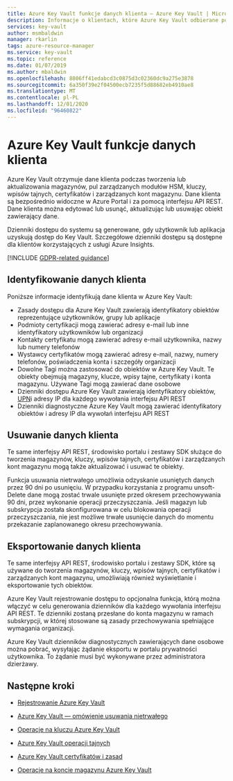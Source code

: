 ```yaml
---
title: Azure Key Vault funkcje danych klienta — Azure Key Vault | Microsoft Docs
description: Informacje o klientach, które Azure Key Vault odbierane podczas tworzenia lub aktualizowania magazynów, kluczy, wpisów tajnych, certyfikatów i zarządzanych kont magazynu.
services: key-vault
author: msmbaldwin
manager: rkarlin
tags: azure-resource-manager
ms.service: key-vault
ms.topic: reference
ms.date: 01/07/2019
ms.author: mbaldwin
ms.openlocfilehash: 8806ff41edabcd3c0875d3c02360dc9a275e3878
ms.sourcegitcommit: 6a350f39e2f04500ecb7235f5d88682eb4910ae8
ms.translationtype: MT
ms.contentlocale: pl-PL
ms.lasthandoff: 12/01/2020
ms.locfileid: "96460822"
---
```

# <a name="azure-key-vault-customer-data-features"></a>Azure Key Vault funkcje danych klienta

Azure Key Vault otrzymuje dane klienta podczas tworzenia lub aktualizowania magazynów, pul zarządzanych modułów HSM, kluczy, wpisów tajnych, certyfikatów i zarządzanych kont magazynu. Dane klienta są bezpośrednio widoczne w Azure Portal i za pomocą interfejsu API REST. Dane klienta można edytować lub usunąć, aktualizując lub usuwając obiekt zawierający dane.

Dzienniki dostępu do systemu są generowane, gdy użytkownik lub aplikacja uzyskują dostęp do Key Vault. Szczegółowe dzienniki dostępu są dostępne dla klientów korzystających z usługi Azure Insights.

[!INCLUDE [GDPR-related guidance](../../../includes/gdpr-intro-sentence.md)]

## <a name="identifying-customer-data"></a>Identyfikowanie danych klienta

Poniższe informacje identyfikują dane klienta w Azure Key Vault:

- Zasady dostępu dla Azure Key Vault zawierają identyfikatory obiektów reprezentujące użytkowników, grupy lub aplikacje
- Podmioty certyfikacji mogą zawierać adresy e-mail lub inne identyfikatory użytkowników lub organizacji
- Kontakty certyfikatu mogą zawierać adresy e-mail użytkownika, nazwy lub numery telefonów
- Wystawcy certyfikatów mogą zawierać adresy e-mail, nazwy, numery telefonów, poświadczenia konta i szczegóły organizacji
- Dowolne Tagi można zastosować do obiektów w Azure Key Vault. Te obiekty obejmują magazyny, klucze, wpisy tajne, certyfikaty i konta magazynu. Używane Tagi mogą zawierać dane osobowe
- Dzienniki dostępu Azure Key Vault zawierają identyfikatory obiektów, [UPN](../../active-directory/hybrid/plan-connect-userprincipalname.md)i adresy IP dla każdego wywołania interfejsu API REST
- Dzienniki diagnostyczne Azure Key Vault mogą zawierać identyfikatory obiektów i adresy IP dla wywołań interfejsu API REST

## <a name="deleting-customer-data"></a>Usuwanie danych klienta

Te same interfejsy API REST, środowisko portalu i zestawy SDK służące do tworzenia magazynów, kluczy, wpisów tajnych, certyfikatów i zarządzanych kont magazynu mogą także aktualizować i usuwać te obiekty.

Funkcja usuwania nietrwałego umożliwia odzyskanie usuniętych danych przez 90 dni po usunięciu. W przypadku korzystania z programu unsoft-Delete dane mogą zostać trwale usunięte przed okresem przechowywania 90 dni, przez wykonanie operacji przeczyszczania. Jeśli magazyn lub subskrypcja została skonfigurowana w celu blokowania operacji przeczyszczania, nie jest możliwe trwałe usunięcie danych do momentu przekazanie zaplanowanego okresu przechowywania.

## <a name="exporting-customer-data"></a>Eksportowanie danych klienta

Te same interfejsy API REST, środowisko portalu i zestawy SDK, które są używane do tworzenia magazynów, kluczy, wpisów tajnych, certyfikatów i zarządzanych kont magazynu, umożliwiają również wyświetlanie i eksportowanie tych obiektów.

Azure Key Vault rejestrowanie dostępu to opcjonalna funkcja, którą można włączyć w celu generowania dzienników dla każdego wywołania interfejsu API REST. Te dzienniki zostaną przesłane do konta magazynu w ramach subskrypcji, w której stosowane są zasady przechowywania spełniające wymagania organizacji.

Azure Key Vault dzienników diagnostycznych zawierających dane osobowe można pobrać, wysyłając żądanie eksportu w portalu prywatności użytkownika. To żądanie musi być wykonywane przez administratora dzierżawy.

## <a name="next-steps"></a>Następne kroki

- [Rejestrowanie Azure Key Vault](logging.md)

- [Azure Key Vault — omówienie usuwania nietrwałego](./key-vault-recovery.md)

- [Operacje na kluczu Azure Key Vault](/rest/api/keyvault/key-operations)

- [Azure Key Vault operacji tajnych](/rest/api/keyvault/secret-operations)

- [Azure Key Vault certyfikatów i zasad](/rest/api/keyvault/certificates-and-policies)

- [Operacje na koncie magazynu Azure Key Vault](/rest/api/keyvault/storage-account-key-operations)